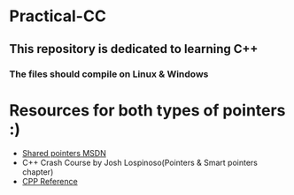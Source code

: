 # Practical-CC
## This repository is dedicated to learning C++
### The files should compile on Linux & Windows
# Resources for both types of pointers :)
* [Shared pointers MSDN](https://docs.microsoft.com/en-us/cpp/standard-library/shared-ptr-class?view=msvc-160)
* C++ Crash Course by Josh Lospinoso(Pointers & Smart pointers chapter)
* [CPP Reference](https://en.cppreference.com/w/)

